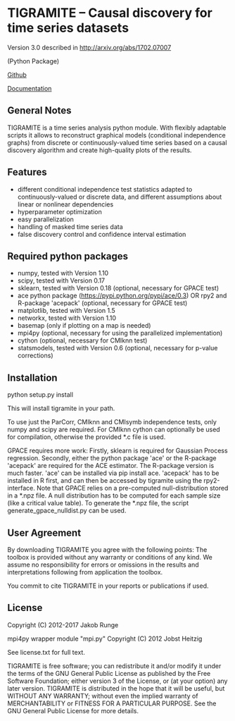 # TIGRAMITE – Causal discovery for time series datasets
Version 3.0 described in http://arxiv.org/abs/1702.07007

(Python Package)

[Github](https://github.com/jakobrunge/tigramite_v3.git)

[Documentation](https://jakobrunge.github.io/tigramite_v3/)


## General Notes

TIGRAMITE is a time series analysis python module. With flexibly adaptable scripts it allows to reconstruct graphical models (conditional independence graphs) from discrete or continuously-valued time series based on a causal discovery algorithm and create high-quality plots of the results.


## Features

- different conditional independence test statistics adapted to
  continuously-valued or discrete data, and different assumptions about
  linear or nonlinear dependencies
- hyperparameter optimization
- easy parallelization
- handling of masked time series data
- false discovery control and confidence interval estimation


## Required python packages

- numpy, tested with Version 1.10
- scipy, tested with Version 0.17
- sklearn, tested with Version 0.18 (optional, necessary for GPACE test)
- ace python package (https://pypi.python.org/pypi/ace/0.3) OR rpy2 and R-package 'acepack' (optional, necessary for GPACE test)
- matplotlib, tested with Version 1.5
- networkx, tested with Version 1.10
- basemap (only if plotting on a map is needed)
- mpi4py (optional, necessary for using the parallelized implementation)
- cython (optional, necessary for CMIknn test)
- statsmodels, tested with Version 0.6 (optional, necessary for p-value corrections)


## Installation

python setup.py install

This will install tigramite in your path.

To use just the ParCorr, CMIknn and CMIsymb independence tests, only numpy and scipy are required. For CMIknn cython can optionally be used for compilation, otherwise the provided *.c file is used. 

GPACE requires more work: Firstly, sklearn is required for Gaussian Process regression. Secondly, either the python package 'ace' or the R-package 'acepack' are required for the ACE estimator. The R-package version is much faster. 'ace' can be installed via pip install ace. 'acepack' has to be installed in R first, and can then be accessed by tigramite using the rpy2-interface. Note that GPACE relies on a pre-computed null-distribution stored in a *.npz file. A null distribution has to be computed for each sample size (like a critical value table). To generate the *.npz file, the script generate_gpace_nulldist.py can be used.


## User Agreement

By downloading TIGRAMITE you agree with the following points: The toolbox is provided without any warranty or conditions of any kind. We assume no responsibility for errors or omissions in the results and interpretations following from application the toolbox.

You commit to cite TIGRAMITE in your reports or publications if used.


## License

Copyright (C) 2012-2017 Jakob Runge

mpi4py wrapper module "mpi.py" Copyright (C) 2012 Jobst Heitzig

See license.txt for full text.

TIGRAMITE is free software; you can redistribute it and/or modify it under the terms of the GNU General Public License as published by the Free Software Foundation; either version 3 of the License, or (at your option) any later version. TIGRAMITE is distributed in the hope that it will be useful, but WITHOUT ANY WARRANTY; without even the implied warranty of MERCHANTABILITY or FITNESS FOR A PARTICULAR PURPOSE. See the GNU General Public License for more details.